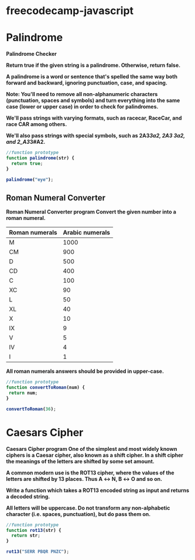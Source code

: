 # freecodecamp-javascript
# Palindrome
<b>Palindrome Checker

Return true if the given string is a palindrome. Otherwise, return false.

A palindrome is a word or sentence that's spelled the same way both forward and backward, ignoring punctuation, case, and spacing.

Note: You'll need to remove all non-alphanumeric characters (punctuation, spaces and symbols) and turn everything into the same case (lower or upper case) in order to check for palindromes.

We'll pass strings with varying formats, such as racecar, RaceCar, and race CAR among others.

We'll also pass strings with special symbols, such as 2A3*3a2, 2A3 3a2, and 2_A3*3#A2.
``` javascript
//function prototype
function palindrome(str) {
  return true;
}

palindrome("eye");
```

## Roman Numeral Converter
<b>Roman Numeral Converter program
Convert the given number into a roman numeral.

|Roman numerals | Arabic numerals |
| --- | --- |
| M	  | 1000 |
|CM   |  900 |
|D    |  500 |
|CD   |  400 |
|C    |  100 |
|XC   |  90  |
|L    |  50  |
|XL   |  40  |
|X    |  10  |
|IX   |  9   |
|V    |  5   |
|IV   |  4   |
|I    |  1   |


All roman numerals answers should be provided in upper-case.
```javascript
//function prototype
function convertToRoman(num) {
 return num;
}

convertToRoman(36);
```

# Caesars Cipher

<b>Caesars Cipher program
One of the simplest and most widely known ciphers is a Caesar cipher, also known as a shift cipher. In a shift cipher the meanings of the letters are shifted by some set amount.

A common modern use is the ROT13 cipher, where the values of the letters are shifted by 13 places. Thus A ↔ N, B ↔ O and so on.

Write a function which takes a ROT13 encoded string as input and returns a decoded string.

All letters will be uppercase. Do not transform any non-alphabetic character (i.e. spaces, punctuation), but do pass them on.

```javascript
//function prototype
function rot13(str) {
  return str;
}

rot13("SERR PBQR PNZC");
```